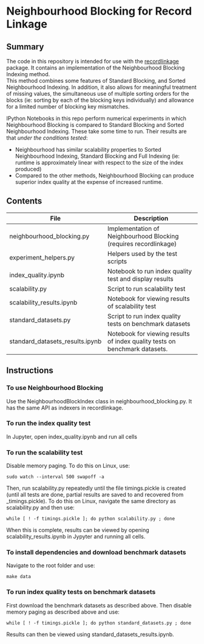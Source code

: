 # Neighbourhood Blocking for Record Linkage


Summary
-------

The code in this repository is intended for use with the [recordlinkage](http://recordlinkage.readthedocs.io/en/latest/)
package.  It contains an implementation of the Neighbourhood Blocking Indexing method.  
This method combines some features of Standard Blocking, 
and Sorted Neighbourhood Indexing.  In addition, it also allows for
meaningful treatment of missing values, the simultaneous use of multiple
sorting orders for the blocks (ie: sorting by each of the blocking keys
individually) and allowance for a limited number of blocking key mismatches.  

IPython Notebooks in this repo perform numerical experiments in which Neighbourhood Blocking is compared to Standard Blocking and Sorted Neighbourhood Indexing.  These
take some time to run.  Their results are that *under the conditions tested*:

* Neighbourhood has similar scalability properties to Sorted Neighbourhood Indexing, Standard Blocking
and Full Indexing (ie: runtime is approximately linear with respect to the size of the 
index produced)
* Compared to the other methods, Neighbourhood Blocking can produce superior index 
quality at the expense of increased runtime.


Contents
--------

File                        | Description
----------------------------|----------------
neighbourhood_blocking.py     | Implementation of Neighbourhood Blocking (requires recordlinkage)
experiment_helpers.py       | Helpers used by the test scripts
index_quality.ipynb         | Notebook to run index quality test and display results
scalability.py              | Script to run scalability test
scalability_results.ipynb   | Notebook for viewing results of scalability test
standard_datasets.py        | Script to run index quality tests on benchmark datasets
standard_datasets_results.ipynb | Notebook for viewing results of index quality tests on benchmark datasets.


Instructions
------------

### To use Neighbourhood Blocking

Use the NeighbourhoodBlockIndex class in neighbourhood_blocking.py.  It has the same API
as indexers in recordlinkage.

### To run the index quality test

In Jupyter, open index_quality.ipynb and run all cells


### To run the scalability test

Disable memory paging.  To do this on Linux, use:

```
sudo watch --interval 500 swapoff -a
```

Then, run scalability.py repeatedly until the file timings.pickle is created (until all tests are done, partial results are
saved to and recovered from _timings.pickle).  To do this on Linux, navigate the same directory
as scalability.py and then use:

```
while [ ! -f timings.pickle ]; do python scalability.py ; done
```

When this is complete, results can be viewed by opening scalability_results.ipynb in Jypyter and running all cells.

### To install dependencies and download benchmark datasets

Navigate to the root folder and use:

```
make data
```

### To run index quality tests on benchmark datasets

First download the benchmark datasets as described above.  Then disable
memory paging as described above and use:

```
while [ ! -f timings.pickle ]; do python standard_datasets.py ; done
```

Results can then be viewed using standard_datasets_results.ipynb.






